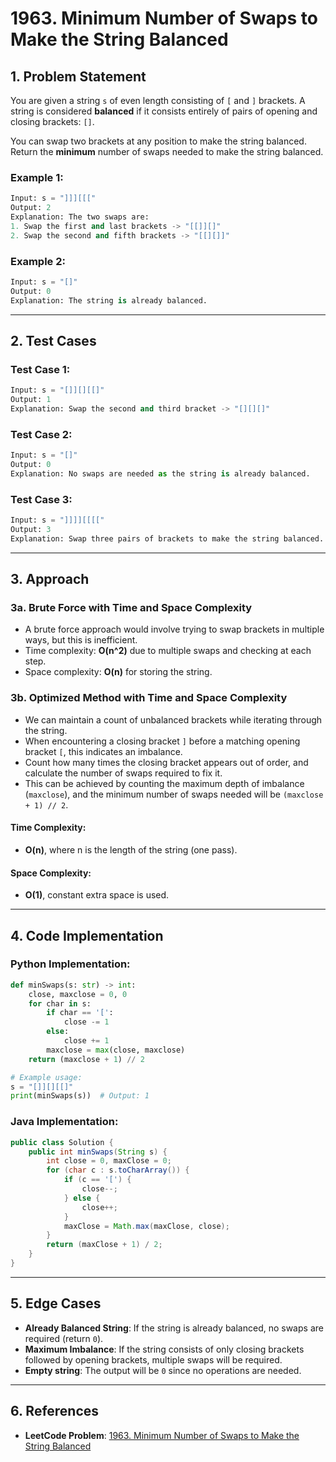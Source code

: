 # 1963. Minimum Number of Swaps to Make the String Balanced

## 1. Problem Statement

You are given a string `s` of even length consisting of `[` and `]` brackets. A string is considered **balanced** if it consists entirely of pairs of opening and closing brackets: `[]`.

You can swap two brackets at any position to make the string balanced. Return the **minimum** number of swaps needed to make the string balanced.

### Example 1:
```python
Input: s = "]]][[["
Output: 2
Explanation: The two swaps are:
1. Swap the first and last brackets -> "[[]][]"
2. Swap the second and fifth brackets -> "[[][]]"
```

### Example 2:
```python
Input: s = "[]"
Output: 0
Explanation: The string is already balanced.
```

---

## 2. Test Cases

### Test Case 1:
```python
Input: s = "[]][][[]"
Output: 1
Explanation: Swap the second and third bracket -> "[][][]"
```

### Test Case 2:
```python
Input: s = "[]"
Output: 0
Explanation: No swaps are needed as the string is already balanced.
```

### Test Case 3:
```python
Input: s = "]]]][[[["
Output: 3
Explanation: Swap three pairs of brackets to make the string balanced.
```

---

## 3. Approach

### 3a. Brute Force with Time and Space Complexity

- A brute force approach would involve trying to swap brackets in multiple ways, but this is inefficient.
- Time complexity: **O(n^2)** due to multiple swaps and checking at each step.
- Space complexity: **O(n)** for storing the string.

### 3b. Optimized Method with Time and Space Complexity

- We can maintain a count of unbalanced brackets while iterating through the string.
- When encountering a closing bracket `]` before a matching opening bracket `[`, this indicates an imbalance.
- Count how many times the closing bracket appears out of order, and calculate the number of swaps required to fix it.
- This can be achieved by counting the maximum depth of imbalance (`maxclose`), and the minimum number of swaps needed will be `(maxclose + 1) // 2`.

#### Time Complexity:
- **O(n)**, where n is the length of the string (one pass).

#### Space Complexity:
- **O(1)**, constant extra space is used.

---

## 4. Code Implementation

### Python Implementation:
```python
def minSwaps(s: str) -> int:
    close, maxclose = 0, 0
    for char in s:
        if char == '[':
            close -= 1
        else:
            close += 1
        maxclose = max(close, maxclose)
    return (maxclose + 1) // 2

# Example usage:
s = "[]][][[]"
print(minSwaps(s))  # Output: 1
```

### Java Implementation:
```java
public class Solution {
    public int minSwaps(String s) {
        int close = 0, maxClose = 0;
        for (char c : s.toCharArray()) {
            if (c == '[') {
                close--;
            } else {
                close++;
            }
            maxClose = Math.max(maxClose, close);
        }
        return (maxClose + 1) / 2;
    }
}
```

---

## 5. Edge Cases

- **Already Balanced String**: If the string is already balanced, no swaps are required (return `0`).
- **Maximum Imbalance**: If the string consists of only closing brackets followed by opening brackets, multiple swaps will be required.
- **Empty string**: The output will be `0` since no operations are needed.

---

## 6. References
- **LeetCode Problem**: [1963. Minimum Number of Swaps to Make the String Balanced](https://leetcode.com/problems/minimum-number-of-swaps-to-make-the-string-balanced/)
